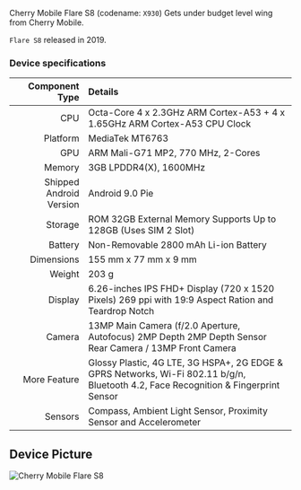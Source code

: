 

Cherry Mobile Flare S8 (codename: `X930`) Gets under budget level wing from Cherry Mobile.

`Flare S8` released in 2019.

### Device specifications

Component Type | Details
-------:|:-------------------------
CPU     | Octa-Core 4 x 2.3GHz ARM Cortex-A53 + 4 x 1.65GHz ARM Cortex-A53 CPU Clock
Platform | MediaTek MT6763
GPU     | ARM Mali-G71 MP2, 770 MHz, 2-Cores
Memory  | 3GB LPDDR4(X), 1600MHz
Shipped Android Version | 	Android 9.0 Pie
Storage | ROM 32GB External Memory Supports Up to 128GB (Uses SIM 2 Slot)
Battery | Non-Removable 2800 mAh Li-ion Battery
Dimensions | 155 mm x 77 mm x 9 mm
Weight | 203 g
Display | 6.26-inches IPS FHD+ Display (720 x 1520 Pixels) 269 ppi with 19:9 Aspect Ration and Teardrop Notch
Camera | 13MP Main Camera (f/2.0 Aperture, Autofocus) 2MP Depth 2MP Depth Sensor Rear Camera / 13MP  Front Camera
More Feature | Glossy Plastic, 4G LTE, 3G HSPA+, 2G EDGE & GPRS Networks, Wi-Fi 802.11 b/g/n, Bluetooth 4.2, Face Recognition & Fingerprint Sensor
Sensors | Compass, Ambient Light Sensor, Proximity Sensor and Accelerometer

## Device Picture

![Cherry Mobile Flare S8](https://www.pinoytechnoguide.com/wp-content/uploads/2019/01/Cherry-Mobile-Flare-S8-FULL-IMAGE.jpg)
